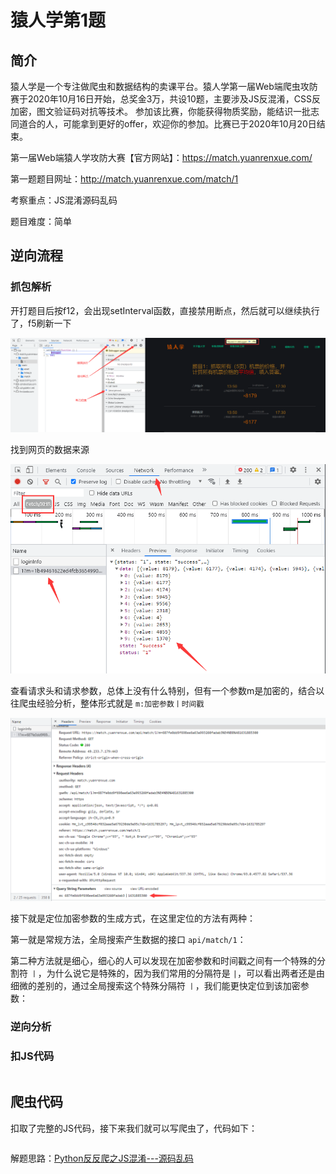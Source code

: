# 猿人学第1题

## 简介

猿人学是一个专注做爬虫和数据结构的卖课平台。猿人学第一届Web端爬虫攻防赛于2020年10月16日开始，总奖金3万，共设10题，主要涉及JS反混淆，CSS反加密，图文验证码对抗等技术。 参加该比赛，你能获得物质奖励，能结识一批志同道合的人，可能拿到更好的offer，欢迎你的参加。比赛已于2020年10月20日结束。

第一届Web端猿人学攻防大赛【官方网站】：https://match.yuanrenxue.com/

第一题题目网址：http://match.yuanrenxue.com/match/1

考察重点：JS混淆源码乱码

题目难度：简单

## 逆向流程

### 抓包解析

开打题目后按f12，会出现setInterval函数，直接禁用断点，然后就可以继续执行了，f5刷新一下

![QQ截图20210903172610](image/QQ截图20210903172610.png)

找到网页的数据来源

![QQ截图20210903172949](image/QQ截图20210903172949.png)

查看请求头和请求参数，总体上没有什么特别，但有一个参数m是加密的，结合以往爬虫经验分析，整体形式就是 `m:加密参数丨时间戳`

![QQ截图20210916174342](image/QQ截图20210916174342.png)

接下就是定位加密参数的生成方式，在这里定位的方法有两种：

第一就是常规方法，全局搜索产生数据的接口 `api/match/1`：



第二种方法就是细心，细心的人可以发现在加密参数和时间戳之间有一个特殊的分割符 `丨`，为什么说它是特殊的，因为我们常用的分隔符是 `|`，可以看出两者还是由细微的差别的，通过全局搜索这个特殊分隔符 `丨`，我们能更快定位到该加密参数：







### 逆向分析

### 扣JS代码

```javascript

```

## 爬虫代码

扣取了完整的JS代码，接下来我们就可以写爬虫了，代码如下：

```python

```



解题思路：[Python反反爬之JS混淆---源码乱码](https://www.52pojie.cn/forum.php?mod=viewthread&tid=1288315&extra=page%3D3%26filter%3Dtypeid%26typeid%3D29)

